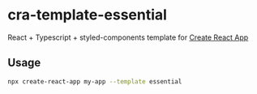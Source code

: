 # cra-template-essential

React + Typescript + styled-components template for [Create React App](https://github.com/facebook/create-react-app)

## Usage

```sh
npx create-react-app my-app --template essential
```

